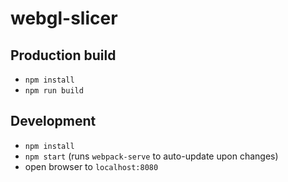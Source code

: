 # webgl-slicer

## Production build
* `npm install`
* `npm run build`

## Development
* `npm install`
* `npm start` (runs `webpack-serve` to auto-update upon changes)
* open browser to `localhost:8080`

